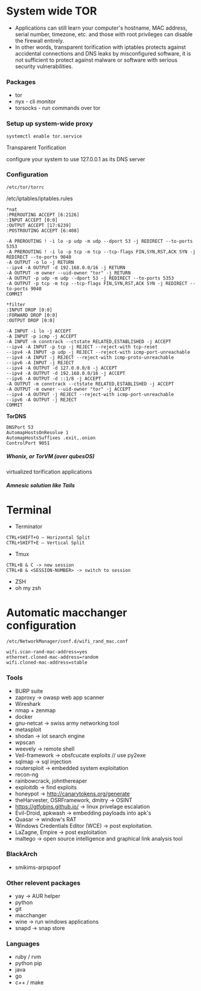 # System wide TOR

* Applications can still learn your computer's hostname, MAC address, serial number, timezone, etc. and those with root privileges can disable the firewall entirely.
*  In other words, transparent torification with iptables protects against accidental connections and DNS leaks by misconfigured software, it is not sufficient to protect against malware or software with serious security vulnerabilities.

### Packages

* tor
* nyx - cli monitor
* torsocks - run commands over tor

### Setup up system-wide proxy

```
systemctl enable tor.service
```

Transparent Torification

configure your system to use 127.0.0.1 as its DNS server 

### Configuration

```
/etc/tor/torrc
```

/etc/iptables/iptables.rules

```
*nat
:PREROUTING ACCEPT [6:2126]
:INPUT ACCEPT [0:0]
:OUTPUT ACCEPT [17:6239]
:POSTROUTING ACCEPT [6:408]

-A PREROUTING ! -i lo -p udp -m udp --dport 53 -j REDIRECT --to-ports 5353
-A PREROUTING ! -i lo -p tcp -m tcp --tcp-flags FIN,SYN,RST,ACK SYN -j REDIRECT --to-ports 9040
-A OUTPUT -o lo -j RETURN
--ipv4 -A OUTPUT -d 192.168.0.0/16 -j RETURN
-A OUTPUT -m owner --uid-owner "tor" -j RETURN
-A OUTPUT -p udp -m udp --dport 53 -j REDIRECT --to-ports 5353
-A OUTPUT -p tcp -m tcp --tcp-flags FIN,SYN,RST,ACK SYN -j REDIRECT --to-ports 9040
COMMIT

*filter
:INPUT DROP [0:0]
:FORWARD DROP [0:0]
:OUTPUT DROP [0:0]

-A INPUT -i lo -j ACCEPT
-A INPUT -p icmp -j ACCEPT
-A INPUT -m conntrack --ctstate RELATED,ESTABLISHED -j ACCEPT
--ipv4 -A INPUT -p tcp -j REJECT --reject-with tcp-reset
--ipv4 -A INPUT -p udp -j REJECT --reject-with icmp-port-unreachable
--ipv4 -A INPUT -j REJECT --reject-with icmp-proto-unreachable
--ipv6 -A INPUT -j REJECT
--ipv4 -A OUTPUT -d 127.0.0.0/8 -j ACCEPT
--ipv4 -A OUTPUT -d 192.168.0.0/16 -j ACCEPT
--ipv6 -A OUTPUT -d ::1/8 -j ACCEPT
-A OUTPUT -m conntrack --ctstate RELATED,ESTABLISHED -j ACCEPT
-A OUTPUT -m owner --uid-owner "tor" -j ACCEPT
--ipv4 -A OUTPUT -j REJECT --reject-with icmp-port-unreachable
--ipv6 -A OUTPUT -j REJECT
COMMIT
```

**TorDNS** 

```
DNSPort 53
AutomapHostsOnResolve 1
AutomapHostsSuffixes .exit,.onion
ControlPort 9051
```

##### Whonix, or TorVM (over qubesOS)

virtualized torification applications

##### Amnesic solution like Tails

# Terminal

* Terminator

```
CTRL+SHIFT+O – Horizontal Split
CTRL+SHIFT+E – Vertical Split
```

* Tmux 

```
CTRL+B & C -> new session
CTRL+B & <SESSION-NUMBER> -> switch to session
```

* ZSH
* oh my zsh

# Automatic macchanger configuration

```
/etc/NetworkManager/conf.d/wifi_rand_mac.conf

wifi.scan-rand-mac-address=yes
ethernet.cloned-mac-address=random
wifi.cloned-mac-address=stable
```

### Tools

* BURP suite
* zaproxy -> owasp web app scanner
* Wireshark
* nmap + zenmap
* docker
* gnu-netcat -> swiss army networking tool
* metasploit
* shodan -> iot search engine
* wpscan
* weevely -> remote shell
* Veil-framework -> obsfcucate exploits // use py2exe
* sqlmap -> sql injection
* routersploit -> embedded system exploitation
* recon-ng
* rainbowcrack, johnthereaper
* exploitdb -> find exploits
* honeypot -> http://canarytokens.org/generate
* theHarvester, OSRFramework, dmitry -> OSINT
* https://gtfobins.github.io/ -> linux privelage escalation
* Evil-Droid, apkwash -> embedding payloads into apk's
* Quasar -> window's RAT
* Windows Credentials Editor (WCE) -> post exploitation.
* LaZagne, Empire -> post exploitation
* maltego -> open source intelligence and graphical link analysis tool 

### BlackArch

* smikims-arpspoof

### Other relevent packages

* yay -> AUR helper
* python
* git
* macchanger
* wine -> run windows applications
* snapd -> snap store

### Languages

* ruby / rvm
* python pip
* java
* go
* c++ / make